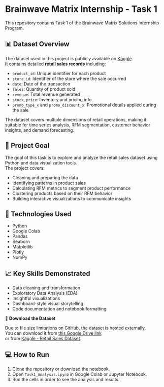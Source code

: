 # Brainwave Matrix Internship - Task 1

This repository contains Task 1 of the Brainwave Matrix Solutions Internship Program.

## 📊 Dataset Overview

The dataset used in this project is publicly available on [Kaggle](https://www.kaggle.com/datasets/berkayalan/retail-sales-data?resource=download).  
It contains detailed **retail sales records** including:

- `product_id`: Unique identifier for each product  
- `store_id`: Identifier of the store where the sale occurred  
- `date`: Date of the transaction  
- `sales`: Quantity of product sold  
- `revenue`: Total revenue generated  
- `stock`, `price`: Inventory and pricing info  
- `promo_type_x` and `promo_discount_x`: Promotional details applied during the sale  

The dataset covers multiple dimensions of retail operations, making it suitable for time series analysis, RFM segmentation, customer behavior insights, and demand forecasting.

## 🎯 Project Goal

The goal of this task is to explore and analyze the retail sales dataset using Python and data visualization tools.  
The project covers:
- Cleaning and preparing the data
- Identifying patterns in product sales
- Calculating RFM metrics to segment product performance
- Clustering products based on their RFM behavior
- Building interactive visualizations to communicate insights


## 🧰 Technologies Used

- Python
- Google Colab
- Pandas
- Seaborn
- Matplotlib
- Plotly
- NumPy

## 📈 Key Skills Demonstrated

- Data cleaning and transformation  
- Exploratory Data Analysis (EDA)  
- Insightful visualizations  
- Dashboard-style visual storytelling  
- Code documentation and notebook formatting  

📂 **Download the Dataset**

Due to file size limitations on GitHub, the dataset is hosted externally.  
You can download it from [this Google Drive link](https://drive.google.com/your-file-link)  
or from [Kaggle - Retail Sales Dataset](https://www.kaggle.com/datasets/berkayalan/retail-sales-data?resource=download).

## 💻 How to Run

1. Clone the repository or download the notebook.
2. Open `Task1_Analysis.ipynb` in Google Colab or Jupyter Notebook.
3. Run the cells in order to see the analysis and results.


